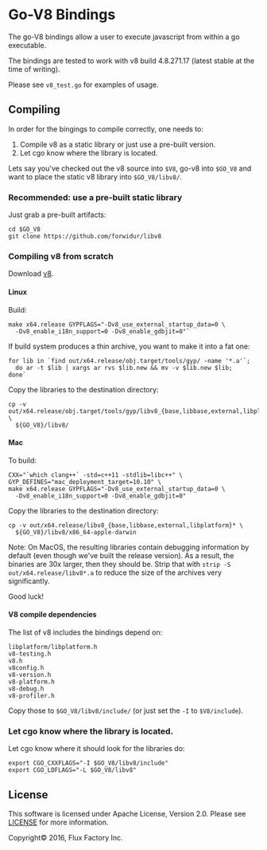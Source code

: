 Go-V8 Bindings
===

The go-V8 bindings allow a user to execute javascript from within a go
executable.

The bindings are tested to work with v8 build 4.8.271.17 (latest stable at the
time of writing).

Please see `v8_test.go` for examples of usage.

Compiling
---

In order for the bingings to compile correctly, one needs to:

1. Compile v8 as a static library or just use a pre-built version.
2. Let cgo know where the library is located.

Lets say you've checked out the v8 source into `$V8`, go-v8 into `$GO_V8` and
want to place the static v8 library into `$GO_V8/libv8/`.

### Recommended: use a pre-built static library

Just grab a pre-built artifacts:

    cd $GO_V8
    git clone https://github.com/forwidur/libv8

### Compiling v8 from scratch

Download [v8](https://github.com/v8/v8/wiki/Using%20Git).

#### Linux

Build:

    make x64.release GYPFLAGS="-Dv8_use_external_startup_data=0 \
      -Dv8_enable_i18n_support=0 -Dv8_enable_gdbjit=0"`

If build system produces a thin archive, you want to make it into a fat one:

    for lib in `find out/x64.release/obj.target/tools/gyp/ -name '*.a'`;
      do ar -t $lib | xargs ar rvs $lib.new && mv -v $lib.new $lib;
    done`


Copy the libraries to the destination directory:

    cp -v out/x64.release/obj.target/tools/gyp/libv8_{base,libbase,external,libplatform}* \
      ${GO_V8}/libv8/

#### Mac

To build:

    CXX="`which clang++` -std=c++11 -stdlib=libc++" \
    GYP_DEFINES="mac_deployment_target=10.10" \
    make x64.release GYPFLAGS="-Dv8_use_external_startup_data=0 \
      -Dv8_enable_i18n_support=0 -Dv8_enable_gdbjit=0"

Copy the libraries to the destination directory:

    cp -v out/x64.release/libv8_{base,libbase,external,libplatform}* \
      ${GO_V8}/libv8/x86_64-apple-darwin

Note: On MacOS, the resulting libraries contain debugging information by default
(even though we've built the release version). As a result, the binaries are 30x
larger, then they should be. Strip that with `strip -S out/x64.release/libv8*.a`
to reduce the size of the archives very significantly.

Good luck!

#### V8 compile dependencies

The list of v8 includes the bindings depend on:

    libplatform/libplatform.h
    v8-testing.h
    v8.h
    v8config.h
    v8-version.h
    v8-platform.h
    v8-debug.h
    v8-profiler.h

Copy those to `$GO_V8/libv8/include/` (or just set the `-I` to `$V8/include`).

### Let cgo know where the library is located.

Let cgo know where it should look for the libraries do:

    export CGO_CXXFLAGS="-I $GO_V8/libv8/include"
    export CGO_LDFLAGS="-L $GO_V8/libv8"

License
-------

This software is licensed under Apache License, Version 2.0. Please see
[LICENSE](https://github.com/fluxio/go-v8/LICENSE) for more information.

Copyright© 2016, Flux Factory Inc.
